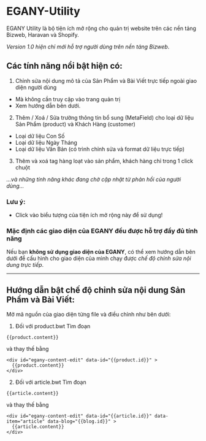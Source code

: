 # EGANY-Utility
EGANY Utility là bộ tiện ích mở rộng cho quản trị website trên các nền tảng Bizweb, Haravan và Shopify.

*Version 1.0 hiện chỉ mới hỗ trợ người dùng trên nền tảng Bizweb*.

## Các tính năng nổi bật hiện có:

1. Chỉnh sửa nội dung mô tả của Sản Phẩm và Bài Viết trực tiếp ngoài giao diện người dùng
- Mà không cần truy cập vào trang quản trị
- Xem hướng dẫn bên dưới.

2. Thêm / Xoá / Sửa trường thông tin bổ sung (MetaField) cho loại dữ liệu Sản Phẩm (product) và Khách Hàng (customer)
- Loại dữ liệu Con Số
- Loại dữ liệu Ngày Tháng
- Loại dữ liệu Văn Bản (có trình chỉnh sửa và format dữ liệu trực tiếp)

3. Thêm và xoá tag hàng loạt vào sản phẩm, khách hàng chỉ trong 1 click chuột

*...và những tính năng khác đang chờ cập nhật từ phản hồi của người dùng...* 

### Lưu ý:
- Click vào biểu tượng của tiện ích mở rộng này để sử dụng!

### Mặc định các giao diện của EGANY đều được hỗ trợ đầy đủ tính năng
Nếu bạn __không sử dụng giao diện của EGANY__, có thể xem hướng dẫn bên dưới để cấu hình cho giao diện của mình chạy được *chế độ chỉnh sửa nội dung trực tiếp*.

________________
## Hướng dẫn bật chế độ chỉnh sửa nội dung Sản Phẩm và Bài Viết:
Mở mã nguồn của giao diện từng file và điều chỉnh như bên dưới:

1. Đối với product.bwt
Tìm đoạn
```
{{product.content}}
```
và thay thế bằng
```
<div id="egany-content-edit" data-id="{{product.id}}" >
  {{product.content}}
</div>
```
2. Đối với article.bwt 
Tìm đoạn
```
{{article.content}}
```
và thay thế bằng
```
<div id="egany-content-edit" data-id="{{article.id}}" data-item="article" data-blog="{{blog.id}}" >
  {{article.content}}
</div>
```
